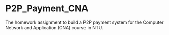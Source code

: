 # P2P_Payment_CNA
The homework assignment to build a P2P payment system for the Computer Network and Application (CNA) course in NTU.
